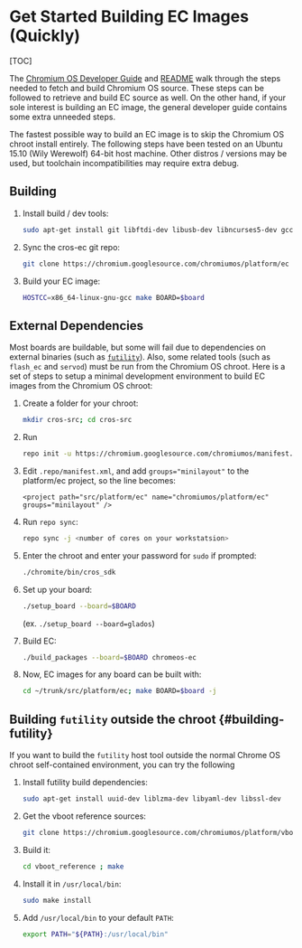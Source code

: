 # Get Started Building EC Images (Quickly)

[TOC]

The
[Chromium OS Developer Guide](https://chromium.googlesource.com/chromiumos/docs/+/main/developer_guide.md)
and [README](../README.md) walk through the steps needed to fetch and build
Chromium OS source. These steps can be followed to retrieve and build EC source
as well. On the other hand, if your sole interest is building an EC image, the
general developer guide contains some extra unneeded steps.

The fastest possible way to build an EC image is to skip the Chromium OS chroot
install entirely. The following steps have been tested on an Ubuntu 15.10 (Wily
Werewolf) 64-bit host machine. Other distros / versions may be used, but
toolchain incompatibilities may require extra debug.

## Building

1.  Install build / dev tools:

    ```bash
    sudo apt-get install git libftdi-dev libusb-dev libncurses5-dev gcc-arm-none-eabi
    ```

1.  Sync the cros-ec git repo:

    ```bash
    git clone https://chromium.googlesource.com/chromiumos/platform/ec
    ```

1.  Build your EC image:

    ```bash
    HOSTCC=x86_64-linux-gnu-gcc make BOARD=$board
    ```

## External Dependencies

Most boards are buildable, but some will fail due to dependencies on external
binaries (such as [`futility`](#building-futility)). Also, some related tools
(such as `flash_ec` and `servod`) must be run from the Chromium OS chroot. Here
is a set of steps to setup a minimal development environment to build EC images
from the Chromium OS chroot:

1.  Create a folder for your chroot:

    ```bash
    mkdir cros-src; cd cros-src
    ```

1.  Run

    ```bash
    repo init -u https://chromium.googlesource.com/chromiumos/manifest.git --repo-url https://chromium.googlesource.com/external/repo.git -g minilayout
    ```

1.  Edit `.repo/manifest.xml`, and add `groups="minilayout"` to the platform/ec
    project, so the line becomes:

    ```
    <project path="src/platform/ec" name="chromiumos/platform/ec" groups="minilayout" />
    ```

1.  Run `repo sync`:

    ```bash
    repo sync -j <number of cores on your workstatsion>
    ```

1.  Enter the chroot and enter your password for `sudo` if prompted:

    ```bash
    ./chromite/bin/cros_sdk
    ```

1.  Set up your board:

    ```bash
    ./setup_board --board=$BOARD
    ```

    (ex. `./setup_board --board=glados`)

1.  Build EC:

    ```bash
    ./build_packages --board=$BOARD chromeos-ec
    ```

1.  Now, EC images for any board can be built with:

    ```bash
    cd ~/trunk/src/platform/ec; make BOARD=$board -j
    ```

## Building `futility` outside the chroot {#building-futility}

If you want to build the `futility` host tool outside the normal Chrome OS
chroot self-contained environment, you can try the following

1.  Install futility build dependencies:

    ```bash
    sudo apt-get install uuid-dev liblzma-dev libyaml-dev libssl-dev
    ```

1.  Get the vboot reference sources:

    ```bash
    git clone https://chromium.googlesource.com/chromiumos/platform/vboot_reference
    ```

1.  Build it:

    ```bash
    cd vboot_reference ; make
    ```

1.  Install it in `/usr/local/bin`:

    ```bash
    sudo make install
    ```

1.  Add `/usr/local/bin` to your default `PATH`:

    ```bash
    export PATH="${PATH}:/usr/local/bin"
    ```
